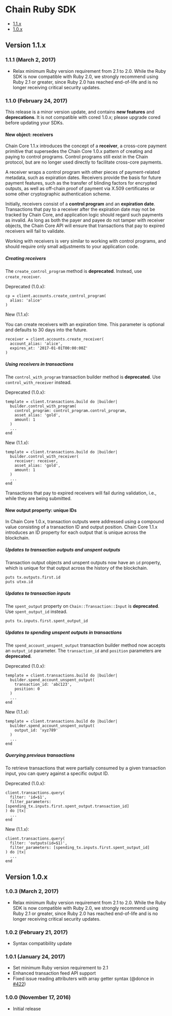 # Chain Ruby SDK

- [1.1.x](#1.1.x)
- [1.0.x](#1.0.x)

<a name='1.1.x'></a>
## Version 1.1.x

### 1.1.1 (March 2, 2017)

* Relax minimum Ruby version requirement from 2.1 to 2.0. While the Ruby SDK is now compatible with Ruby 2.0, we strongly recommend using Ruby 2.1 or greater, since Ruby 2.0 has reached end-of-life and is no longer receiving critical security updates.

### 1.1.0 (February 24, 2017)

This release is a minor version update, and contains **new features** and **deprecations**. It is not compatible with cored 1.0.x; please upgrade cored before updating your SDKs.

#### New object: receivers

Chain Core 1.1.x introduces the concept of a **receiver**, a cross-core payment primitive that supersedes the Chain Core 1.0.x pattern of creating and paying to control programs. Control programs still exist in the Chain protocol, but are no longer used directly to facilitate cross-core payments.

A receiver wraps a control program with other pieces of payment-related metadata, such as expiration dates. Receivers provide the basis for future payment features, such as the transfer of blinding factors for encrypted outputs, as well as off-chain proof of payment via X.509 certificates or some other cryptographic authentication scheme.

Initially, receivers consist of a **control program** and an **expiration date**. Transactions that pay to a receiver after the expiration date may not be tracked by Chain Core, and application logic should regard such payments as invalid. As long as both the payer and payee do not tamper with receiver objects, the Chain Core API will ensure that transactions that pay to expired receivers will fail to validate.

Working with receivers is very similar to working with control programs, and should require only small adjustments to your application code.

##### Creating receivers

The `create_control_program` method is **deprecated**. Instead, use `create_receiver`.

Deprecated (1.0.x):

```
cp = client.accounts.create_control_program(
  alias: 'alice'
)
```

New (1.1.x):

You can create receivers with an expiration time. This parameter is optional and defaults to 30 days into the future.

```
receiver = client.accounts.create_receiver(
  account_alias: 'alice',
  expires_at: '2017-01-01T00:00:00Z'
)
```

##### Using receivers in transactions

The `control_with_program` transaction builder method is **deprecated**. Use `control_with_receiver` instead.

Deprecated (1.0.x):

```
template = client.transactions.build do |builder|
  builder.control_with_program(
    control_program: control_program.control_program,
    asset_alias: 'gold',
    amount: 1
  )
  ...
end
```

New (1.1.x):

```
template = client.transactions.build do |builder|
  builder.control_with_receiver(
    receiver: receiver,
    asset_alias: 'gold',
    amount: 1
  )
  ...
end
```

Transactions that pay to expired receivers will fail during validation, i.e., while they are being submitted.

#### New output property: unique IDs

In Chain Core 1.0.x, transaction outputs were addressed using a compound value consisting of a transaction ID and output position. Chain Core 1.1.x introduces an ID property for each output that is unique across the blockchain.

##### Updates to transaction outputs and unspent outputs

Transaction output objects and unspent outputs now have an `id` property, which is unique for that output across the history of the blockchain.

```
puts tx.outputs.first.id
puts utxo.id
```

##### Updates to transaction inputs

The `spent_output` property on `Chain::Transaction::Input` is **deprecated**. Use `spent_output_id` instead.

```
puts tx.inputs.first.spent_output_id
```

##### Updates to spending unspent outputs in transactions

The `spend_account_unspent_output` transaction builder method now accepts an `output_id` parameter. The `transaction_id` and `position` parameters are **deprecated**.

Deprecated (1.0.x):

```
template = client.transactions.build do |builder|
  builder.spend_account_unspent_output(
    transaction_id: 'abc123',
    position: 0
  )
  ...
end
```

New (1.1.x):

```
template = client.transactions.build do |builder|
  builder.spend_account_unspent_output(
    output_id: 'xyz789'
  )
  ...
end
```

##### Querying previous transactions

To retrieve transactions that were partially consumed by a given transaction input, you can query against a specific output ID.

Deprecated (1.0.x):

```
client.transactions.query(
  filter: 'id=$1',
  filter_parameters: [spending_tx.inputs.first.spent_output.transaction_id]
) do |tx|
  ...
end
```

New (1.1.x):

```
client.transactions.query(
  filter: 'outputs(id=$1)',
  filter_parameters: [spending_tx.inputs.first.spent_output_id]
) do |tx|
  ...
end
```

<a name='1.0.x'></a>
## Version 1.0.x

### 1.0.3 (March 2, 2017)

* Relax minimum Ruby version requirement from 2.1 to 2.0. While the Ruby SDK is now compatible with Ruby 2.0, we strongly recommend using Ruby 2.1 or greater, since Ruby 2.0 has reached end-of-life and is no longer receiving critical security updates.

### 1.0.2 (February 21, 2017)

* Syntax compatibility update

### 1.0.1 (January 24, 2017)

* Set minimum Ruby version requirement to 2.1
* Enhanced transaction feed API support
* Fixed issue reading attributers with array getter syntax (@donce in [#422](https://github.com/chain/chain/pull/422))

### 1.0.0 (November 17, 2016)

* Initial release
